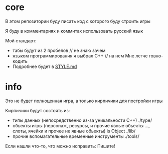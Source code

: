# core
В этом репозитории буду писать код с которого буду строить игры

Я буду в комментариях и коммитах использовать русский язык

Мой стандарт:
- табы будут из 2 пробелов // не знаю зачем 
- языком программирования я выбрал С++ // на нем Мне легче говно-кодить
- Подробнее будет в [STYLE.md](DOC/STYLE.md)

# info
Это не будет полноценная игра, а только кирпичики для постройки игры

Кирпичики будут состоять из:
- типы данных (непосредственно из-за уникальности С++)   ./type/
- обьекты игры (персонаж, ресурсы, и прочие явные обьекты ..., слоты, ячейки и прочее не явные обьекты) is Object   ./lib/
- прочие вспомагательные временные инструменты   ./tools/

Если нашли что-то, что можно исправить: Пишите!

